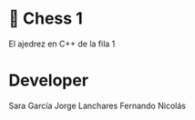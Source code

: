 # :peach: Chess 1
El ajedrez en C++ de la fila 1
# Developer
Sara García
Jorge Lanchares
Fernando
Nicolás
